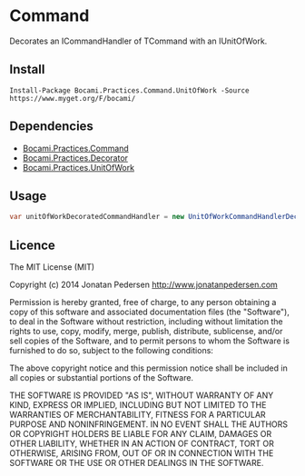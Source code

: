 Command
=======

Decorates an ICommandHandler of TCommand with an IUnitOfWork. 

## Install

```
Install-Package Bocami.Practices.Command.UnitOfWork -Source https://www.myget.org/F/bocami/
```

## Dependencies 
* [Bocami.Practices.Command](https://github.com/Bocami/command)
* [Bocami.Practices.Decorator](https://github.com/Bocami/decorator)
* [Bocami.Practices.UnitOfWork](https://github.com/Bocami/unit-of-work)
  
## Usage

```csharp
var unitOfWorkDecoratedCommandHandler = new UnitOfWorkCommandHandlerDecorator(commandHandler, unitOfWork);
```

## Licence
The MIT License (MIT)

Copyright (c) 2014 Jonatan Pedersen http://www.jonatanpedersen.com

Permission is hereby granted, free of charge, to any person obtaining a copy
of this software and associated documentation files (the "Software"), to deal
in the Software without restriction, including without limitation the rights
to use, copy, modify, merge, publish, distribute, sublicense, and/or sell
copies of the Software, and to permit persons to whom the Software is
furnished to do so, subject to the following conditions:

The above copyright notice and this permission notice shall be included in
all copies or substantial portions of the Software.

THE SOFTWARE IS PROVIDED "AS IS", WITHOUT WARRANTY OF ANY KIND, EXPRESS OR
IMPLIED, INCLUDING BUT NOT LIMITED TO THE WARRANTIES OF MERCHANTABILITY,
FITNESS FOR A PARTICULAR PURPOSE AND NONINFRINGEMENT. IN NO EVENT SHALL THE
AUTHORS OR COPYRIGHT HOLDERS BE LIABLE FOR ANY CLAIM, DAMAGES OR OTHER
LIABILITY, WHETHER IN AN ACTION OF CONTRACT, TORT OR OTHERWISE, ARISING FROM,
OUT OF OR IN CONNECTION WITH THE SOFTWARE OR THE USE OR OTHER DEALINGS IN
THE SOFTWARE.
